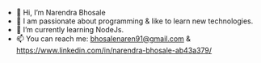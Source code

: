 - 👋 Hi, I’m Narendra Bhosale
- 👀 I am passionate about programming & like to learn new technologies.
- 🌱 I’m currently learning NodeJs.
- 📫 You can reach me: bhosalenaren91@gmail.com & https://www.linkedin.com/in/narendra-bhosale-ab43a379/

<!---
narenbhosale2/narenbhosale2 is a ✨ special ✨ repository because its `README.md` (this file) appears on your GitHub profile.
You can click the Preview link to take a look at your changes.
--->
